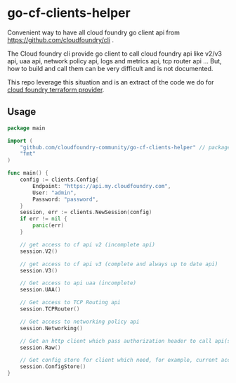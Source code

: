 # go-cf-clients-helper

Convenient way to have all cloud foundry go client api from https://github.com/cloudfoundry/cli .

The Cloud foundry cli provide go client to call cloud foundry api like v2/v3 api, uaa api,
network policy api, logs and metrics api, tcp router api ...
But, how to build and call them can be very difficult and is not documented.

This repo leverage this situation and is an extract of the code we do for [cloud foundry terraform provider](https://github.com/cloudfoundry-community/terraform-provider-cf).

## Usage

```go
package main

import (
	"github.com/cloudfoundry-community/go-cf-clients-helper" // package name is clients
	"fmt"
)

func main() {
	config := clients.Config{
		Endpoint: "https://api.my.cloudfoundry.com",
		User: "admin",
		Password: "password",
	}
	session, err := clients.NewSession(config)
	if err != nil {
		panic(err)
	}

	// get access to cf api v2 (incomplete api)
	session.V2()

	// get access to cf api v3 (complete and always up to date api)
	session.V3()

	// Get access to api uaa (incomplete)
	session.UAA()

	// Get access to TCP Routing api
	session.TCPRouter()

	// Get access to networking policy api
	session.Networking()

	// Get an http client which pass authorization header to call api(s) directly
	session.Raw()

	// Get config store for client which need, for example, current access token (e.g.: NOAA)
	session.ConfigStore()
}
```
